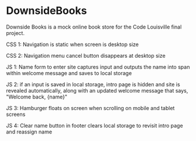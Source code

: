 # DownsideBooks
 
Downside Books is a mock online book store for the Code Louisville final project. 

CSS 1: Navigation is static when screen is desktop size

CSS 2: Navigation menu cancel button disappears at desktop size

JS 1: Name form to enter site captures input and outputs the name into span within welcome message and saves to local storage

JS 2: if an input is saved in local storage, intro page is hidden and site is revealed automatically, along with an updated welcome message that says, "Welcome back, {name}"

JS 3: Hamburger floats on screen when scrolling on mobile and tablet screens

JS 4: Clear name button in footer clears local storage to revisit intro page and reassign name